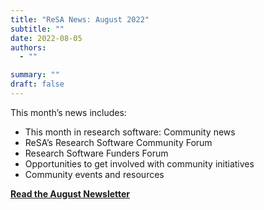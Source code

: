 ```yaml
---
title: "ReSA News: August 2022"
subtitle: ""
date: 2022-08-05
authors:
  - ""

summary: ""
draft: false
---
```


This month’s news includes:

* This month in research software: Community news
* ReSA’s Research Software Community Forum
* Research Software Funders Forum
* Opportunities to get involved with community initiatives
* Community events and resources

**[Read the August Newsletter](https://preview.mailerlite.io/preview/778129/emails/114349432363811917)**

